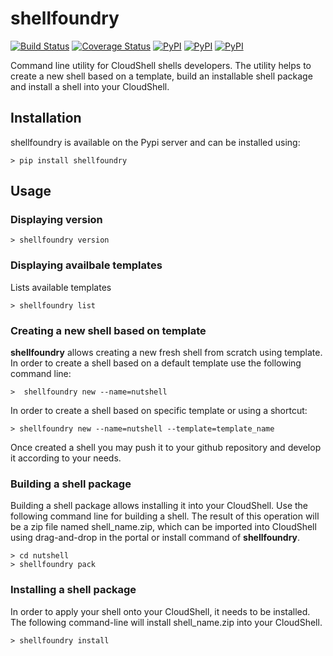 # shellfoundry
[![Build Status](https://travis-ci.org/QualiSystems/shellfoundry.svg?branch=develop)](https://travis-ci.org/QualiSystems/shellfoundry) [![Coverage Status](https://coveralls.io/repos/github/QualiSystems/shellfoundry/badge.svg?branch=develop)](https://coveralls.io/github/QualiSystems/shellfoundry?branch=develop) [![PyPI](https://img.shields.io/pypi/pyversions/shellfoundry.svg?maxAge=2592000)]() [![PyPI](https://img.shields.io/pypi/v/shellfoundry.svg?maxAge=2592000)]() [![PyPI](https://img.shields.io/pypi/dm/shellfoundry.svg?maxAge=2592000)]()

Command line utility for CloudShell shells developers. The utility helps to create a new shell based on a template,
build an installable shell package and install a shell into your CloudShell.

## Installation

shellfoundry is available on the Pypi server and can be installed using:

```batch
> pip install shellfoundry
```

## Usage

### Displaying version
```batch 
> shellfoundry version
```

### Displaying availbale templates
Lists available templates
```batch 
> shellfoundry list
```

### Creating a new shell based on template
**shellfoundry** allows creating a new fresh shell from scratch using template. In order to create a shell based on a default template use the following command line:
```batch
>  shellfoundry new --name=nutshell
```

In order to create a shell based on specific template
or using a shortcut:
```batch
> shellfoundry new --name=nutshell --template=template_name
```
Once created a shell you may push it to your github repository and develop it according to your needs.

### Building a shell package
Building a shell package allows installing it into your CloudShell. Use the following command line for building a shell.
The result of this operation will be a zip file named shell_name.zip, which can be imported into CloudShell using
drag-and-drop in the portal or install command of **shellfoundry**.

```batch
> cd nutshell
> shellfoundry pack 
```

### Installing a shell package
In order to apply your shell onto your CloudShell, it needs to be installed. The following command-line will install
shell_name.zip into your CloudShell.

```batch
> shellfoundry install
```

